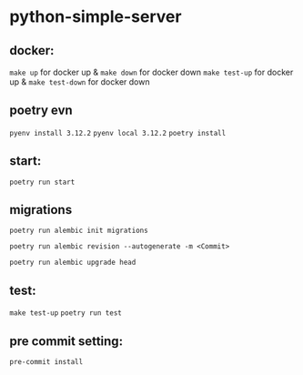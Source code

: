 # python-simple-server

## docker:

`make up` for docker up & `make down` for docker down
`make test-up` for docker up & `make test-down` for docker down

## poetry evn

`pyenv install 3.12.2`
`pyenv local 3.12.2`
`poetry install`

## start:

`poetry run start`

## migrations

`poetry run alembic init migrations`

`poetry run alembic revision --autogenerate -m <Commit>`

`poetry run alembic upgrade head`

## test:

`make test-up`
`poetry run test`

## pre commit setting:

`pre-commit install`

